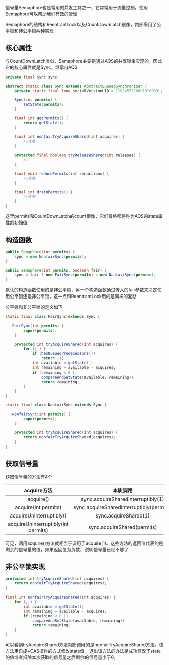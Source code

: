 信号量Semaphore也是常用的并发工具之一，它常常用于流量控制。使用Semaphore可以帮助我们有效的管理

Semaphore的结构和ReentrantLock以及CountDownLatch很像，内部采用了公平锁和非公平锁两种实现  

## 核心属性  

与CountDownLatch类似，Semaphore主要是通过AQS的共享锁来实现的，因此它的核心属性就是Sync，继承自AQS  

```java
private final Sync sync;

abstract static class Sync extends AbstractQueuedSynchronizer {
    private static final long serialVersionUID = 1192457210091910933L;

    Sync(int permits) {
        setState(permits);
    }

    final int getPermits() {
        return getState();
    }

    final int nonfairTryAcquireShared(int acquires) {
        //省略
    }

    protected final boolean tryReleaseShared(int releases) {
        //
    }

    final void reducePermits(int reductions) {
        //省略
    }

    final int drainPermits() {
        //省略
    }
}
```

这里permits和CountDownLatch的count很像，它们最终都将称为AQS的state属性的初始值  

## 构造函数  

```java
public Semaphore(int permits) {
    sync = new NonfairSync(permits);
}

public Semaphore(int permits, boolean fair) {
    sync = fair ? new FairSync(permits) : new NonfairSync(permits);
}
```

默认的构造函数使用的是非公平锁，另一个构造函数通过传入的fair参数来决定使用公平锁还是非公平锁，这一点和ReentrantLock用的是同样的套路  

公平锁和非公平锁的定义如下  

```java
static final class FairSync extends Sync {
    
   FairSync(int permits) {
        super(permits);
    }

    protected int tryAcquireShared(int acquires) {
        for (;;) {
            if (hasQueuedPredecessors())
                return -1;
            int available = getState();
            int remaining = available - acquires;
            if (remaining < 0 ||
                compareAndSetState(available, remaining))
                return remaining;
        }
    }
}

static final class NonfairSync extends Sync {
    
   NonfairSync(int permits) {
        super(permits);
    }

    protected int tryAcquireShared(int acquires) {
        return nonfairTryAcquireShared(acquires);
    }
}

```

## 获取信号量  

获取信号量的方法有4个  

|             acquire方法             |                 本质调用                 |
| :---------------------------------: | :--------------------------------------: |
|              acquire()              |    sync.acquireSharedInterruptibly(1)    |
|        acquire(int permits)         | sync.acquireSharedInterruptibly(permits) |
|      acquireUninterruptibly()       |          sync.acquireShared(1)           |
| acquireUninterruptibly(int permits) |       sync.acquireShared(permits)        |

可见，调用acquire()方法就相当于调用了acquire(1)。这些方法的返回值代表的是剩余的信号量的值，如果返回值为负数，说明信号量已经不够了  

## 非公平锁实现  

```java
protected int tryAcquireShared(int acquires) {
    return nonfairTryAcquireShared(acquires);
}
```

```java
final int nonfairTryAcquireShared(int acquires) {
    for (;;) {
        int available = getState();
        int remaining = available - acquires;
        if (remaining < 0 || 
            compareAndSetState(available, remaining))
            return remaining;
    }
}
```

可以看到tryAcquireShared方法内部调用的是nonfairTryAcquireShared方法。该方法用自旋+CAS操作的方式修改state值，退出该方法的办法是成功修改了state的值或者扣除本次获取的信号量之后剩余的信号量小于0。